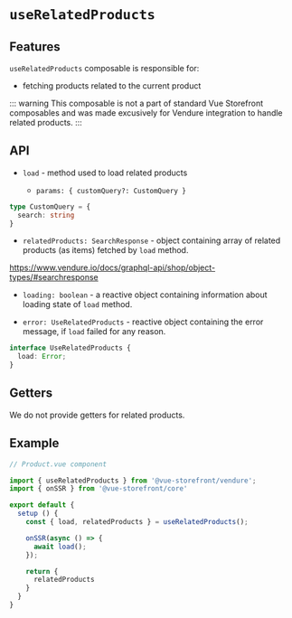 # `useRelatedProducts`

## Features

`useRelatedProducts` composable is responsible for:

* fetching products related to the current product

::: warning
This composable is not a part of standard Vue Storefront composables and was made excusively for Vendure integration to handle related products.
:::

## API

- `load` - method used to load related products

  - `params: { customQuery?: CustomQuery }`

```ts
type CustomQuery = {
  search: string
}
```

- `relatedProducts: SearchResponse` - object containing array of related products (as items) fetched by `load` method.

<https://www.vendure.io/docs/graphql-api/shop/object-types/#searchresponse>

- `loading: boolean` - a reactive object containing information about loading state of `load` method.

- `error: UseRelatedProducts` - reactive object containing the error message, if `load` failed for any reason.

```ts
interface UseRelatedProducts {
  load: Error;
}
```

## Getters

We do not provide getters for related products.

## Example

```js
// Product.vue component

import { useRelatedProducts } from '@vue-storefront/vendure';
import { onSSR } from '@vue-storefront/core'

export default {
  setup () {
    const { load, relatedProducts } = useRelatedProducts();

    onSSR(async () => {
      await load();
    });

    return {
      relatedProducts
    }
  }
}
```
